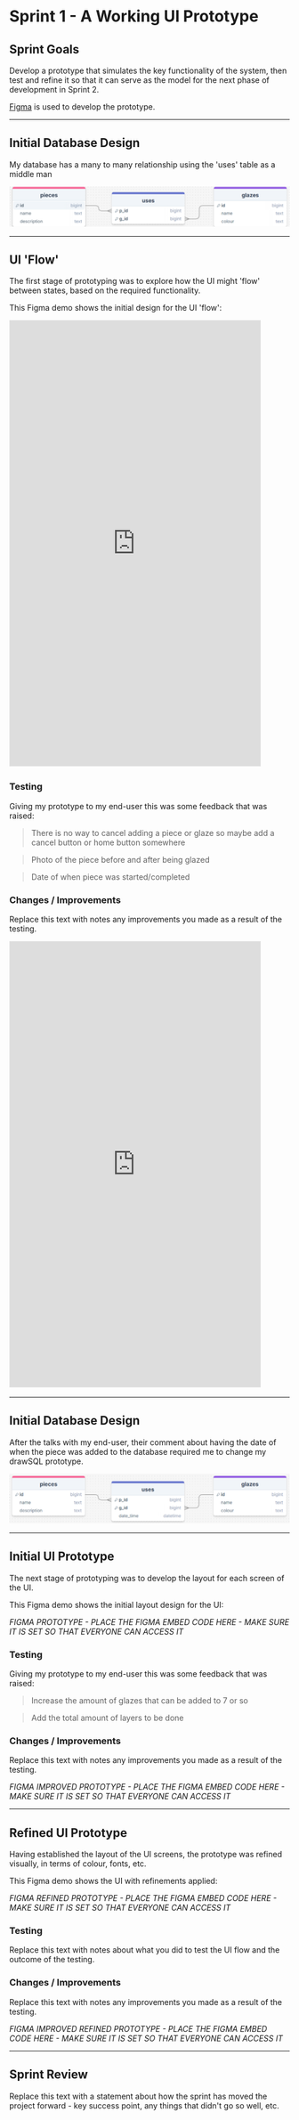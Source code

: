 # Sprint 1 - A Working UI Prototype


## Sprint Goals

Develop a prototype that simulates the key functionality of the system, then test and refine it so that it can serve as the model for the next phase of development in Sprint 2.

[Figma](https://www.figma.com/) is used to develop the prototype.


---

## Initial Database Design

My database has a many to many relationship using the 'uses' table as a middle man 

![SCREENSHOT OF DB DESIGN](screenshots/V1-drawsql.png)


---

## UI 'Flow'

The first stage of prototyping was to explore how the UI might 'flow' between states, based on the required functionality.

This Figma demo shows the initial design for the UI 'flow':

<iframe style="border: 1px solid rgba(0, 0, 0, 0.1);" width="450" height="800" src="https://embed.figma.com/proto/jrjTF0v4YJQb6mhxI8gtz6/Untitled?node-id=42-2769&p=f&scaling=scale-down&content-scaling=fixed&page-id=0%3A1&starting-point-node-id=42%3A2769&embed-host=share" allowfullscreen></iframe>

### Testing

Giving my prototype to my end-user this was some feedback that was raised: 
> There is no way to cancel adding a piece or glaze so maybe add a cancel button or home button somewhere

> Photo of the piece before and after being glazed

> Date of when piece was started/completed 


### Changes / Improvements

Replace this text with notes any improvements you made as a result of the testing.

<iframe style="border: 1px solid rgba(0, 0, 0, 0.1);" width="450" height="800" src="https://embed.figma.com/proto/ZRpIf2Z5lhSrrTPOOyWl4G/V2?node-id=1-451&p=f&scaling=scale-down&content-scaling=fixed&page-id=0%3A1&embed-host=share" allowfullscreen></iframe>


---

## Initial Database Design

After the talks with my end-user, their comment about having the date of when the piece was added to the database required me to change
my drawSQL prototype. 

![SCREENSHOT OF DB DESIGN](screenshots/V2-drawsql.png)


---

## Initial UI Prototype

The next stage of prototyping was to develop the layout for each screen of the UI.

This Figma demo shows the initial layout design for the UI:

*FIGMA PROTOTYPE - PLACE THE FIGMA EMBED CODE HERE - MAKE SURE IT IS SET SO THAT EVERYONE CAN ACCESS IT*

### Testing

Giving my prototype to my end-user this was some feedback that was raised: 
> Increase the amount of glazes that can be added to 7 or so 

> Add the total amount of layers to be done 

### Changes / Improvements

Replace this text with notes any improvements you made as a result of the testing.

*FIGMA IMPROVED PROTOTYPE - PLACE THE FIGMA EMBED CODE HERE - MAKE SURE IT IS SET SO THAT EVERYONE CAN ACCESS IT*


---

## Refined UI Prototype

Having established the layout of the UI screens, the prototype was refined visually, in terms of colour, fonts, etc.

This Figma demo shows the UI with refinements applied:

*FIGMA REFINED PROTOTYPE - PLACE THE FIGMA EMBED CODE HERE - MAKE SURE IT IS SET SO THAT EVERYONE CAN ACCESS IT*

### Testing

Replace this text with notes about what you did to test the UI flow and the outcome of the testing.

### Changes / Improvements

Replace this text with notes any improvements you made as a result of the testing.

*FIGMA IMPROVED REFINED PROTOTYPE - PLACE THE FIGMA EMBED CODE HERE - MAKE SURE IT IS SET SO THAT EVERYONE CAN ACCESS IT*


---

## Sprint Review

Replace this text with a statement about how the sprint has moved the project forward - key success point, any things that didn't go so well, etc.

